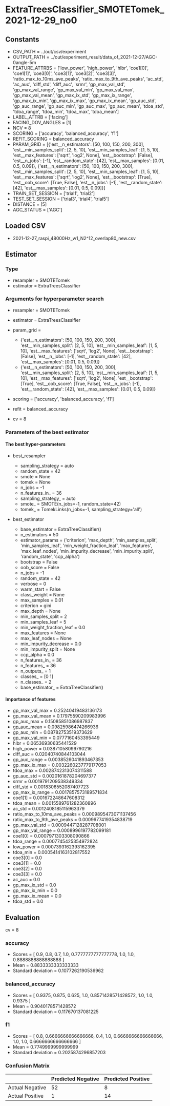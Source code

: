 # ExtraTreesClassifier_SMOTETomek_2021-12-29_no0
## Constants
- CSV_PATH = ../out/csv/experiment
- OUTPUT_PATH = ../out/experiment_result/data_of_2021-12-27/AGC-0angle-5m
- FEATURE_ATTRBS = ['low_power', 'high_power', 'hlbr', 'coe1[0]', 'coe1[1]', 'coe3[0]', 'coe3[1]', 'coe3[2]', 'coe3[3]', 'ratio_max_to_10ms_ave_peaks', 'ratio_max_to_9th_ave_peaks', 'ac_std', 'ac_auc', 'diff_std', 'diff_auc', 'srmr', 'gp_max_val_std', 'gp_max_val_range', 'gp_max_val_min', 'gp_max_val_max', 'gp_max_val_mean', 'gp_max_ix_std', 'gp_max_ix_range', 'gp_max_ix_min', 'gp_max_ix_max', 'gp_max_ix_mean', 'gp_auc_std', 'gp_auc_range', 'gp_auc_min', 'gp_auc_max', 'gp_auc_mean', 'tdoa_std', 'tdoa_range', 'tdoa_min', 'tdoa_max', 'tdoa_mean']
- LABEL_ATTRB = ['facing']
- FACING_DOV_ANGLES = [1]
- NCV = 8
- SCORING = ['accuracy', 'balanced_accuracy', 'f1']
- REFIT_SCORING = balanced_accuracy
- PARAM_GRID = [{'est__n_estimators': [50, 100, 150, 200, 300], 'est__min_samples_split': [2, 5, 10], 'est__min_samples_leaf': [1, 5, 10], 'est__max_features': ['sqrt', 'log2', None], 'est__bootstrap': [False], 'est__n_jobs': [-1], 'est__random_state': [42], 'est__max_samples': [0.01, 0.5, 0.09]}, {'est__n_estimators': [50, 100, 150, 200, 300], 'est__min_samples_split': [2, 5, 10], 'est__min_samples_leaf': [1, 5, 10], 'est__max_features': ['sqrt', 'log2', None], 'est__bootstrap': [True], 'est__oob_score': [True, False], 'est__n_jobs': [-1], 'est__random_state': [42], 'est__max_samples': [0.01, 0.5, 0.09]}]
- TRAIN_SET_SESSION = ['trial1', 'trial2']
- TEST_SET_SESSION = ['trial3', 'trial4', 'trial5']
- DISTANCE = [5]
- AGC_STATUS = ['AGC']

## Loaded CSV
- 2021-12-27_raspi_48000Hz_w1_N2^12_overlap80_new.csv

## Estimator
### Type
- resampler = SMOTETomek
- estimator = ExtraTreesClassifier

### Arguments for hyperparameter search
- resampler = SMOTETomek
- estimator = ExtraTreesClassifier
- param_grid = 
	- {'est__n_estimators': [50, 100, 150, 200, 300], 'est__min_samples_split': [2, 5, 10], 'est__min_samples_leaf': [1, 5, 10], 'est__max_features': ['sqrt', 'log2', None], 'est__bootstrap': [False], 'est__n_jobs': [-1], 'est__random_state': [42], 'est__max_samples': [0.01, 0.5, 0.09]}
	- {'est__n_estimators': [50, 100, 150, 200, 300], 'est__min_samples_split': [2, 5, 10], 'est__min_samples_leaf': [1, 5, 10], 'est__max_features': ['sqrt', 'log2', None], 'est__bootstrap': [True], 'est__oob_score': [True, False], 'est__n_jobs': [-1], 'est__random_state': [42], 'est__max_samples': [0.01, 0.5, 0.09]}

- scoring = ['accuracy', 'balanced_accuracy', 'f1']
- refit = balanced_accuracy
- cv = 8

### Parameters of the best estimator
#### The best hyper-parameters
- best_resampler
	- sampling_strategy = auto
	- random_state = 42
	- smote = None
	- tomek = None
	- n_jobs = -1
	- n_features_in_ = 36
	- sampling_strategy_ = auto
	- smote_ = SMOTE(n_jobs=-1, random_state=42)
	- tomek_ = TomekLinks(n_jobs=-1, sampling_strategy='all')

- best_estimator
	- base_estimator = ExtraTreeClassifier()
	- n_estimators = 50
	- estimator_params = ('criterion', 'max_depth', 'min_samples_split', 'min_samples_leaf', 'min_weight_fraction_leaf', 'max_features', 'max_leaf_nodes', 'min_impurity_decrease', 'min_impurity_split', 'random_state', 'ccp_alpha')
	- bootstrap = False
	- oob_score = False
	- n_jobs = -1
	- random_state = 42
	- verbose = 0
	- warm_start = False
	- class_weight = None
	- max_samples = 0.01
	- criterion = gini
	- max_depth = None
	- min_samples_split = 2
	- min_samples_leaf = 5
	- min_weight_fraction_leaf = 0.0
	- max_features = None
	- max_leaf_nodes = None
	- min_impurity_decrease = 0.0
	- min_impurity_split = None
	- ccp_alpha = 0.0
	- n_features_in_ = 36
	- n_features_ = 36
	- n_outputs_ = 1
	- classes_ = [0 1]
	- n_classes_ = 2
	- base_estimator_ = ExtraTreeClassifier()

#### Importance of features
- gp_max_val_max = 0.25240419483136173
- gp_max_val_mean = 0.17975590209983996
- gp_auc_max = 0.15085851086987837
- gp_auc_mean = 0.09825986474266936
- gp_auc_min = 0.08782753519373629
- gp_max_val_min = 0.0777160453395449
- hlbr = 0.06536930635441529
- high_power = 0.03871058099790216
- diff_auc = 0.02040740844103044
- gp_auc_range = 0.0038526041893467353
- gp_max_ix_max = 0.0032260237779177053
- tdoa_max = 0.0028742313074311588
- gp_auc_std = 0.0020161878204697377
- srmr = 0.0019791209538349334
- diff_std = 0.0018306552087407723
- gp_max_ix_range = 0.0017857573189571834
- coe1[1] = 0.001672248647608312
- tdoa_mean = 0.0015589761282360896
- ac_std = 0.0012408185115963379
- ratio_max_to_10ms_ave_peaks = 0.0009895473071137456
- ratio_max_to_9th_ave_peaks = 0.0009677419354838719
- gp_max_val_std = 0.0009447128287708001
- gp_max_val_range = 0.0008996197782099181
- coe1[0] = 0.0007971303308090866
- tdoa_range = 0.0007745425354972824
- low_power = 0.0007393162393162395
- tdoa_min = 0.0005414163102817552
- coe3[0] = 0.0
- coe3[1] = 0.0
- coe3[2] = 0.0
- coe3[3] = 0.0
- ac_auc = 0.0
- gp_max_ix_std = 0.0
- gp_max_ix_min = 0.0
- gp_max_ix_mean = 0.0
- tdoa_std = 0.0

## Evaluation
cv = 8
### accuracy
- Scores = [ 0.9, 0.8, 0.7, 1.0, 0.7777777777777778, 1.0, 1.0, 0.8888888888888888 ]
- Mean = 0.8833333333333333
- Standard deviation = 0.1077262190536962

### balanced_accuracy
- Scores = [ 0.9375, 0.875, 0.625, 1.0, 0.8571428571428572, 1.0, 1.0, 0.9375 ]
- Mean = 0.9040178571428572
- Standard deviation = 0.117670137081225

### f1
- Scores = [ 0.8, 0.6666666666666666, 0.4, 1.0, 0.6666666666666666, 1.0, 1.0, 0.6666666666666666 ]
- Mean = 0.7749999999999999
- Standard deviation = 0.2025874296857203

### Confusion Matrix
|  | Predicted Negative | Predicted Positive |
| --- | --- | --- |
| Actual Negative | 52 | 8 |
| Actual Positive | 1 | 14 |

      